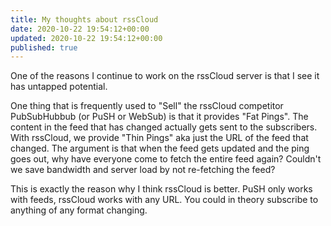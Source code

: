 ```yaml
---
title: My thoughts about rssCloud
date: 2020-10-22 19:54:12+00:00
updated: 2020-10-22 19:54:12+00:00
published: true
---
```


One of the reasons I continue to work on the rssCloud server is that I see it has untapped potential.

One thing that is frequently used to "Sell" the rssCloud competitor PubSubHubbub (or PuSH or WebSub) is that it provides "Fat Pings". The content in the feed that has changed actually gets sent to the subscribers. With rssCloud, we provide "Thin Pings" aka just the URL of the feed that changed. The argument is that when the feed gets updated and the ping goes out, why have everyone come to fetch the entire feed again? Couldn't we save bandwidth and server load by not re-fetching the feed?

This is exactly the reason why I think rssCloud is better. PuSH only works with feeds, rssCloud works with any URL. You could in theory subscribe to anything of any format changing.


